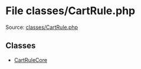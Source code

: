 File classes/CartRule.php
=========

Source: [classes/CartRule.php](https://github.com/PrestaShop/PrestaShop/blob/1.5.0.5/classes/CartRule.php)


Classes
-------

* [CartRuleCore](class.CartRuleCore.md)

